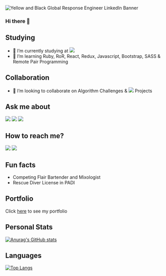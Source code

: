 ![Yellow and Black Global Response Engineer LinkedIn Banner](https://user-images.githubusercontent.com/74253475/110103331-80959400-7dae-11eb-9564-f8fe7bc63033.gif)


### Hi there 👋

## Studying
- 🔭 I’m currently studying at ![](https://img.shields.io/badge/Microverse-blueviolet)
- 🌱 I’m learning Ruby, RoR, React, Redux, Javascript, Bootstrap, SASS & Remote Pair Programming
## Collaboration
- 👯 I’m looking to collaborate on Algorithm Challenges & ![](https://img.shields.io/badge/Ruby_on_Rails-CC0000?style=for-the-badge&logo=ruby-on-rails&logoColor=white) Projects
## Ask me about
![](https://img.shields.io/badge/JavaScript-323330?style=for-the-badge&logo=javascript&logoColor=F7DF1E) ![](https://img.shields.io/badge/Ruby-CC342D?style=for-the-badge&logo=ruby&logoColor=white) ![](https://img.shields.io/badge/Bootstrap-563D7C?style=for-the-badge&logo=bootstrap&logoColor=white)
## How to reach me?
  [![](https://img.shields.io/badge/Gmail-D14836?style=for-the-badge&logo=gmail&logoColor=white)](https://mail.google.com/mail/?view=cm&source=mailto&to=jordygarcia0119@gmail.com)  [![](https://img.shields.io/badge/LinkedIn-0077B5?style=for-the-badge&logo=linkedin&logoColor=white)](https://www.linkedin.com/in/jordy-garcia-675849206/)
## Fun facts
- Competing Flair Bartender and Mixologist
- Rescue Diver License in PADI

## Portfolio
Click [here](https://garciajordy.github.io/Portfolio/) to see my portfolio
## Personal Stats
[![Anurag's GitHub stats](https://github-readme-stats.vercel.app/api?username=garciajordy)](https://github.com/anuraghazra/github-readme-stats)
## Languages
[![Top Langs](https://github-readme-stats.vercel.app/api/top-langs/?username=garciajordy)](https://github.com/anuraghazra/github-readme-stats)
